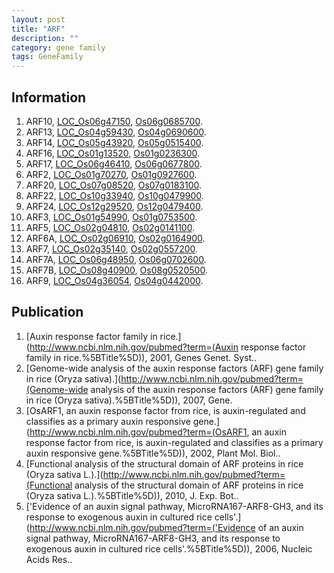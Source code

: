 ```yaml
---
layout: post
title: "ARF"
description: ""
category: gene family
tags: GeneFamily
---
```


## Information
1. ARF10, [LOC_Os06g47150](http://rice.plantbiology.msu.edu/cgi-bin/ORF_infopage.cgi?orf=LOC_Os06g47150), [Os06g0685700](http://rapdb.dna.affrc.go.jp/viewer/gbrowse_details/irgsp1?name=Os06g0685700).
2. ARF13, [LOC_Os04g59430](http://rice.plantbiology.msu.edu/cgi-bin/ORF_infopage.cgi?orf=LOC_Os04g59430), [Os04g0690600](http://rapdb.dna.affrc.go.jp/viewer/gbrowse_details/irgsp1?name=Os04g0690600).
3. ARF14, [LOC_Os05g43920](http://rice.plantbiology.msu.edu/cgi-bin/ORF_infopage.cgi?orf=LOC_Os05g43920), [Os05g0515400](http://rapdb.dna.affrc.go.jp/viewer/gbrowse_details/irgsp1?name=Os05g0515400).
4. ARF16, [LOC_Os01g13520](http://rice.plantbiology.msu.edu/cgi-bin/ORF_infopage.cgi?orf=LOC_Os01g13520), [Os01g0236300](http://rapdb.dna.affrc.go.jp/viewer/gbrowse_details/irgsp1?name=Os01g0236300).
5. ARF17, [LOC_Os06g46410](http://rice.plantbiology.msu.edu/cgi-bin/ORF_infopage.cgi?orf=LOC_Os06g46410), [Os06g0677800](http://rapdb.dna.affrc.go.jp/viewer/gbrowse_details/irgsp1?name=Os06g0677800).
6. ARF2, [LOC_Os01g70270](http://rice.plantbiology.msu.edu/cgi-bin/ORF_infopage.cgi?orf=LOC_Os01g70270), [Os01g0927600](http://rapdb.dna.affrc.go.jp/viewer/gbrowse_details/irgsp1?name=Os01g0927600).
7. ARF20, [LOC_Os07g08520](http://rice.plantbiology.msu.edu/cgi-bin/ORF_infopage.cgi?orf=LOC_Os07g08520), [Os07g0183100](http://rapdb.dna.affrc.go.jp/viewer/gbrowse_details/irgsp1?name=Os07g0183100).
8. ARF22, [LOC_Os10g33940](http://rice.plantbiology.msu.edu/cgi-bin/ORF_infopage.cgi?orf=LOC_Os10g33940), [Os10g0479900](http://rapdb.dna.affrc.go.jp/viewer/gbrowse_details/irgsp1?name=Os10g0479900).
9. ARF24, [LOC_Os12g29520](http://rice.plantbiology.msu.edu/cgi-bin/ORF_infopage.cgi?orf=LOC_Os12g29520), [Os12g0479400](http://rapdb.dna.affrc.go.jp/viewer/gbrowse_details/irgsp1?name=Os12g0479400).
10. ARF3, [LOC_Os01g54990](http://rice.plantbiology.msu.edu/cgi-bin/ORF_infopage.cgi?orf=LOC_Os01g54990), [Os01g0753500](http://rapdb.dna.affrc.go.jp/viewer/gbrowse_details/irgsp1?name=Os01g0753500).
11. ARF5, [LOC_Os02g04810](http://rice.plantbiology.msu.edu/cgi-bin/ORF_infopage.cgi?orf=LOC_Os02g04810), [Os02g0141100](http://rapdb.dna.affrc.go.jp/viewer/gbrowse_details/irgsp1?name=Os02g0141100).
12. ARF6A, [LOC_Os02g06910](http://rice.plantbiology.msu.edu/cgi-bin/ORF_infopage.cgi?orf=LOC_Os02g06910), [Os02g0164900](http://rapdb.dna.affrc.go.jp/viewer/gbrowse_details/irgsp1?name=Os02g0164900).
13. ARF7, [LOC_Os02g35140](http://rice.plantbiology.msu.edu/cgi-bin/ORF_infopage.cgi?orf=LOC_Os02g35140), [Os02g0557200](http://rapdb.dna.affrc.go.jp/viewer/gbrowse_details/irgsp1?name=Os02g0557200).
14. ARF7A, [LOC_Os06g48950](http://rice.plantbiology.msu.edu/cgi-bin/ORF_infopage.cgi?orf=LOC_Os06g48950), [Os06g0702600](http://rapdb.dna.affrc.go.jp/viewer/gbrowse_details/irgsp1?name=Os06g0702600).
15. ARF7B, [LOC_Os08g40900](http://rice.plantbiology.msu.edu/cgi-bin/ORF_infopage.cgi?orf=LOC_Os08g40900), [Os08g0520500](http://rapdb.dna.affrc.go.jp/viewer/gbrowse_details/irgsp1?name=Os08g0520500).
16. ARF9, [LOC_Os04g36054](http://rice.plantbiology.msu.edu/cgi-bin/ORF_infopage.cgi?orf=LOC_Os04g36054), [Os04g0442000](http://rapdb.dna.affrc.go.jp/viewer/gbrowse_details/irgsp1?name=Os04g0442000).

## Publication
1. [Auxin response factor family in rice.](http://www.ncbi.nlm.nih.gov/pubmed?term=(Auxin response factor family in rice.%5BTitle%5D)), 2001, Genes Genet. Syst..
2. [Genome-wide analysis of the auxin response factors (ARF) gene family in rice (Oryza sativa).](http://www.ncbi.nlm.nih.gov/pubmed?term=(Genome-wide analysis of the auxin response factors (ARF) gene family in rice (Oryza sativa).%5BTitle%5D)), 2007, Gene.
3. [OsARF1, an auxin response factor from rice, is auxin-regulated and classifies as a primary auxin responsive gene.](http://www.ncbi.nlm.nih.gov/pubmed?term=(OsARF1, an auxin response factor from rice, is auxin-regulated and classifies as a primary auxin responsive gene.%5BTitle%5D)), 2002, Plant Mol. Biol..
4. [Functional analysis of the structural domain of ARF proteins in rice (Oryza sativa L.).](http://www.ncbi.nlm.nih.gov/pubmed?term=(Functional analysis of the structural domain of ARF proteins in rice (Oryza sativa L.).%5BTitle%5D)), 2010, J. Exp. Bot..
5. ['Evidence of an auxin signal pathway, MicroRNA167-ARF8-GH3, and its response to exogenous auxin in cultured rice cells'.](http://www.ncbi.nlm.nih.gov/pubmed?term=('Evidence of an auxin signal pathway, MicroRNA167-ARF8-GH3, and its response to exogenous auxin in cultured rice cells'.%5BTitle%5D)), 2006, Nucleic Acids Res..


